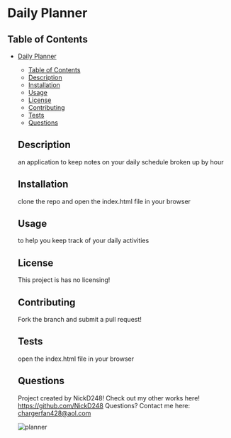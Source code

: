 # Daily Planner  

  ## Table of Contents
- [Daily Planner](#daily-planner)
  - [Table of Contents](#table-of-contents)
  - [Description](#description)
  - [Installation](#installation)
  - [Usage](#usage)
  - [License](#license)
  - [Contributing](#contributing)
  - [Tests](#tests)
  - [Questions](#questions)

  ## Description
  an application to keep notes on your daily schedule broken up by hour
  
  ## Installation
  clone the repo and open the index.html file in your browser
  
  ## Usage
  to help you keep track of your daily activities
  
  ## License
  This project is has no licensing!


  ## Contributing
  Fork the branch and submit a pull request!
  
  ## Tests
  open the index.html file in your browser
  
  ## Questions
  Project created by NickD248!
  Check out my other works here! https://github.com/NickD248
  Questions? Contact me here: chargerfan428@aol.com


  ![planner](https://github.com/NickD428/planner/assets/126355678/f3191150-cb93-40df-903a-7d4a57c454cf)

